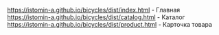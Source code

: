 https://istomin-a.github.io/bicycles/dist/index.html - Главная <br>
https://istomin-a.github.io/bicycles/dist/catalog.html - Каталог <br>
https://istomin-a.github.io/bicycles/dist/product.html - Карточка товара
